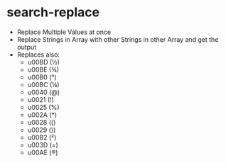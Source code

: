 # search-replace



- Replace Multiple Values at once
- Replace Strings in Array with other Strings in other Array and get the output
- Replaces also:
  - u00BD (½)
  - u00BE (¾)
  - u00B0 (°)
  - u00BC (¼)
  - u0040 (@)
  - u0021 (!)
  - u0025 (%)
  - u002A (*)
  - u0028 (()
  - u0029 ())
  - u00B2 (²)
  - u003D (=)
  - u00AE (®)
